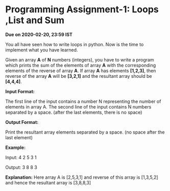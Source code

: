 # Programming Assignment-1: Loops ,List and Sum

**Due on 2020-02-20, 23:59 IST**

You all have seen how to write loops in python. Now is the time to implement what you have learned.

 Given an array  **A**  of  **N**  numbers (integers), you have to write a program which prints the sum of the elements of array  **A**  with the corresponding elements of the reverse of array  **A**.
 If array  **A**  has elements **[1,2,3]**, then reverse of the array  **A**  will be **[3,2,1]** and the resultant array should be **[4,4,4]**.

**Input Format:**

 The first line of the input contains a number N representing the number of elements in array A.
 The second line of the input contains N numbers separated by a space. (after the last elements, there is no space)

**Output Format:**

 Print the resultant array elements separated by a space. (no space after the last element)

**Example:**

 Input:
 4
 2 5 3 1

 Output:
 3 8 8 3

**Explanation:**
 Here array A is [2,5,3,1] and reverse of this array is [1,3,5,2] and hence the resultant array is [3,8,8,3]

